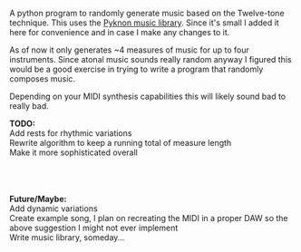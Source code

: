 A python program to randomly generate music based on the Twelve-tone technique. This uses the [Pyknon music library](https://github.com/kroger/pyknon). Since it's small I added it here for convenience and in case I make any changes to it. 

As of now it only generates ~4 measures of music for up to four instruments. Since atonal music sounds really random anyway I figured this would be a good exercise in trying to write a program that randomly composes music. 

Depending on your MIDI synthesis capabilities this will likely sound bad to really bad. 

<b>TODO:</b><br>
Add rests for rhythmic variations<br>
Rewrite algorithm to keep a running total of measure length <br>
Make it more sophisticated overall <br>



<br><br><br>
<b>Future/Maybe:</b><br>
Add dynamic variations<br>
Create example song, I plan on recreating the MIDI in a proper DAW so the above suggestion I might not ever implement<br>
Write music library, someday... 

